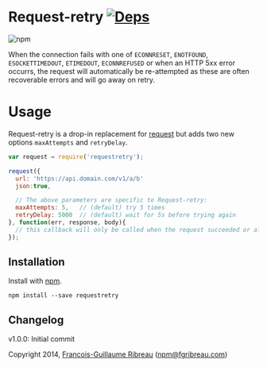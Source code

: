 # Request-retry [![Deps](https://david-dm.org/FGRibreau/node-request-retry.png)](https://david-dm.org/FGRibreau/node-request-retry)

![npm](https://nodei.co/npm/requestretry.png)

When the connection fails with one of `ECONNRESET`, `ENOTFOUND`, `ESOCKETTIMEDOUT`, `ETIMEDOUT`, `ECONNREFUSED` or when an HTTP 5xx error occurrs, the request will automatically be re-attempted as these are often recoverable errors and will go away on retry.

# Usage

Request-retry is a drop-in replacement for [request](https://github.com/mikeal/request) but adds two new options `maxAttempts` and `retryDelay`.

```javascript
var request = require('requestretry');

request({
  url: 'https://api.domain.com/v1/a/b'
  json:true,

  // The above parameters are specific to Request-retry:
  maxAttempts: 5,   // (default) try 5 times
  retryDelay: 5000  // (default) wait for 5s before trying again
}, function(err, response, body){
  // this callback will only be called when the request succeeded or after maxAttempts.
});
```

## Installation

Install with [npm](https://npmjs.org/package/requestretry).

    npm install --save requestretry

## Changelog

v1.0.0: Initial commit

Copyright 2014, [Francois-Guillaume Ribreau](http://fgribreau.com) (npm@fgribreau.com)
